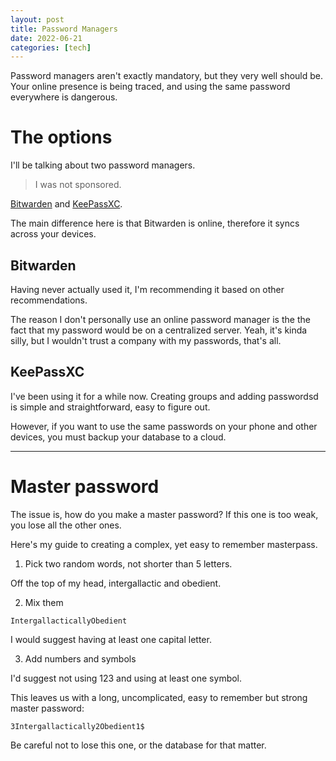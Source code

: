 ```yaml
---
layout: post
title: Password Managers
date: 2022-06-21
categories: [tech]
---
```


Password managers aren't exactly mandatory, but they very well should be. Your online presence is being traced, and using the same password everywhere is dangerous.

# The options

I'll be talking about two password managers.

> I was not sponsored.

[Bitwarden](https://bitwarden.com/) and [KeePassXC](https://keepassxc.org/).

The main difference here is that Bitwarden is online, therefore it syncs across your devices.

## Bitwarden

Having never actually used it, I'm recommending it based on other recommendations.

The reason I don't personally use an online password manager is the the fact that my password would be on a centralized server. Yeah, it's kinda silly, but I wouldn't trust a company with my passwords, that's all.

## KeePassXC

I've been using it for a while now. Creating groups and adding passwordsd is simple and straightforward, easy to figure out.

However, if you want to use the same passwords on your phone and other devices, you must backup your database to a cloud.

---

# Master password

The issue is, how do you make a master password? If this one is too weak, you lose all the other ones.

Here's my guide to creating a complex, yet easy to remember masterpass.

1. Pick two random words, not shorter than 5 letters.

Off the top of my head, intergallactic and obedient.

2. Mix them

`IntergallacticallyObedient`

I would suggest having at least one capital letter.

3. Add numbers and symbols

I'd suggest not using 123 and using at least one symbol.

This leaves us with a long, uncomplicated, easy to remember but strong master password:

`3Intergallactically2Obedient1$`

Be careful not to lose this one, or the database for that matter.